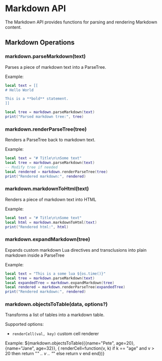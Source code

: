 # Markdown API

The Markdown API provides functions for parsing and rendering Markdown content.

## Markdown Operations

### markdown.parseMarkdown(text)
Parses a piece of markdown text into a ParseTree.

Example:
```lua
local text = [[
# Hello World

This is a **bold** statement.
]]

local tree = markdown.parseMarkdown(text)
print("Parsed markdown tree:", tree)
```

### markdown.renderParseTree(tree)
Renders a ParseTree back to markdown text.

Example:
```lua
local text = "# Title\n\nSome text"
local tree = markdown.parseMarkdown(text)
-- Modify tree if needed
local rendered = markdown.renderParseTree(tree)
print("Rendered markdown:", rendered)
```

### markdown.markdownToHtml(text)
Renders a piece of markdown text into HTML

Example:
```lua
local text = "# Title\n\nSome text"
local html = markdown.markdownToHtml(text)
print("Rendered html:", html)
```

### markdown.expandMarkdown(tree)
Expands custom markdown Lua directives and transclusions into plain markdown inside a ParseTree

Example:
```lua
local text = "This is a some lua ${os.time()}"
local tree = markdown.parseMarkdown(text)
local expandedTree = markdown.expandMarkdown(tree)
local rendered = markdown.renderParseTree(expandedTree)
print("Rendered markdown:", rendered)
```

### markdown.objectsToTable(data, options?)
Transforms a list of tables into a markdown table.

Supported options:
* `renderCell(val, key)` custom cell renderer

Example:
${markdown.objectsToTable({{name="Pete", age=20}, {name="Jane", age=32}}, {
  renderCell=function(v, k)
  if k == "age" and v > 20 then
    return "*" .. v .. "*"
  else
    return v
  end
end})}

